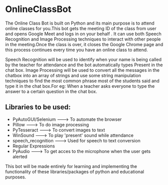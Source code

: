 # OnlineClassBot

The Online Class Bot is built on Python and its main purpose is to attend online classes for you.This bot gets the meeting ID of the class from user and opens Google Meet and logs in on your behalf . It can use both Speech Recognition and Image Processing techniques to interact with other people in the meeting.Once the class is over, it closes the Google Chrome page and this process continues every time you have an online class to attend.

Speech Recognition will be used to identify when your name is being called by the teacher for attendance and the bot automatically types Present in the chat box.
Image Processing will be used to convert all the messages in the chatbox into an array of strings and use some string manipulation techniques to find the most common phrase most of the students said and type it in the chat box.For eg: When a teacher asks everyone to type the answer to a certain question in the chat box.

## Libraries to be used:
* PyAutoGUI/Selenium ---> To automate the browser 
* Pillow ---> To do image processing 
* PyTesseract ---> To convert images to text 
* WinSound ---> To play 'present' sound while attendance 
* speech_recognition ---> Used for speech to text conversion 
* Regular Expressions 
* PyAudio ---> To get acces to the microphone when the user gets alerted

This bot will be made entirely for learning and implementing the functionality of these libraries/packages of python and educational purposes.
